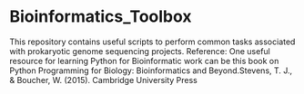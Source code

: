 # Bioinformatics_Toolbox
This repository contains useful scripts to perform common tasks associated with prokaryotic genome sequencing projects. 
Reference:
One useful resource for learning Python for Bioinformatic work can be this book on 
Python Programming for Biology: Bioinformatics and Beyond.Stevens, T. J., & Boucher, W. (2015). Cambridge University Press
